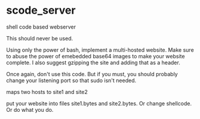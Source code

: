 # scode_server
shell code based webserver

This should never be used.

Using only the power of bash, implement a multi-hosted website. Make sure to abuse the power of emebedded base64 images to make your website complete. I also suggest gzipping the site and adding that as a header.


Once again, don't use this code. But if you must, you should probably change your listening port so that sudo isn't needed.

maps two hosts to site1 and site2

put your website into files site1.bytes and site2.bytes. Or change shellcode. Or do what you do.
